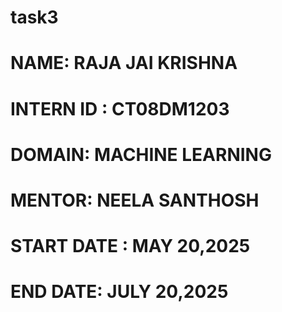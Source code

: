 # task3
# NAME: RAJA JAI KRISHNA
# INTERN ID : CT08DM1203
# DOMAIN: MACHINE LEARNING
# MENTOR: NEELA SANTHOSH 
# START DATE : MAY 20,2025
# END DATE: JULY 20,2025
